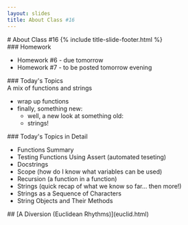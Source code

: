 ```yaml
---
layout: slides
title: About Class #16 
---
```

<section markdown="block" class="title-slide">
# About Class #16
{% include title-slide-footer.html %}
</section>

<!--
<section markdown="block">
### Some Administrative Stuff

* midterm grades
* homework
* today's topics
</section>

<section markdown="block">
### Midterm Grades

* as mentioned last week...
* __midterm grades__ posted, available in Albert
	* homework is 25% of total grade (homeworks 1 through 4 only)
	* exams count for 75% of grade (midterm exam only)

</section>

<section markdown="block">
### Midterm Grades - Details

Check the section on [grading](../../index.html#grading) for breakdown
</section>

<section markdown="block">
### And, for the Future

* upcoming topics build off of previously covered material
* make sure you understand the material we've covered so far (including functions!)
</section>
-->

<section markdown="block">
### Homework

* Homework #6 - due tomorrow
* Homework #7 - to be posted tomorrow evening
</section>

<section markdown="block">
### Today's Topics

<aside>A mix of functions and strings</aside>

* wrap up functions
* finally, something new:
	* well, a new look at something old:
	* strings!
</section>

<section markdown="block">
### Today's Topics in Detail

* Functions Summary
* Testing Functions Using Assert (automated teseting)
* Docstrings
* Scope (how do I know what variables can be used)
* Recursion (a function in a function)
* Strings (quick recap of what we know so far... then more!)
* Strings as a Sequence of Characters
* String Objects and Their Methods
</section>

<section markdown="block">
## [A Diversion (Euclidean Rhythms)](euclid.html)
</section>
